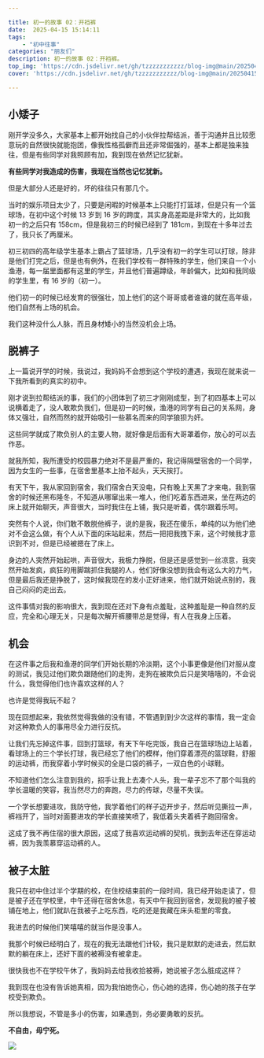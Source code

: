 ```yaml
---

title: 初一的故事 02：开裆裤  
date:  2025-04-15 15:14:11  
tags:  
    - "初中往事"
categories: "朋友们"  
description: 初一的故事 02：开裆裤。
top_img: 'https://cdn.jsdelivr.net/gh/tzzzzzzzzzzz/blog-img@main/20250415151505173.png'  
cover: 'https://cdn.jsdelivr.net/gh/tzzzzzzzzzzz/blog-img@main/20250415151505173.png'

---
```

## 小矮子

刚开学没多久，大家基本上都开始找自己的小伙伴拉帮结派，善于沟通并且比较愿意玩的自然很快就能抱团，像我性格孤僻而且还非常倔强的，基本上都是独来独往，但是有些同学对我照顾有加，我到现在依然记忆犹新。

**有些同学对我造成的伤害，我现在当然也记忆犹新。**

但是大部分人还是好的，坏的往往只有那几个。

当时的娱乐项目太少了，只要是闲暇的时候基本上只能打打篮球，但是只有一个篮球场，在初中这个时候 13 岁到 16 岁的跨度，其实身高差距是非常大的，比如我初一的之后只有 158cm，但是我初三的时候已经到了 181cm，到现在十多年过去了，我只长了两厘米。

初三初四的高年级学生基本上霸占了篮球场，几乎没有初一的学生可以打球，除非是他们打完之后，但是也有例外，在我们学校有一群特殊的学生，他们来自一个小渔港，每一届里面都有这里的学生，并且他们普遍蹲级，年龄偏大，比如和我同级的学生里，有 16 岁的（初一）。

他们初一的时候已经发育的很强壮，加上他们的这个哥哥或者谁谁的就在高年级，他们自然有上场的机会。

我们这种没什么人脉，而且身材矮小的当然没机会上场。

## 脱裤子

上一篇说开学的时候，我说过，我妈妈不会想到这个学校的遭遇，我现在就来说一下我所看到的真实的初中。

刚才说到拉帮结派的事，我们的小团体到了初三才刚刚成型，到了初四基本上可以说横着走了，没人敢欺负我们，但是初一的时候，渔港的同学有自己的关系网，身体又强壮，自然而然的就开始吸引一些慕名而来的同学狼狈为奸。

这些同学就成了欺负别人的主要人物，就好像是后面有大哥罩着你，放心的可以去作恶。

就我所知，我所遭受的校园暴力绝对不是最严重的，我记得隔壁宿舍的一个同学，因为女生的一些事，在宿舍里基本上抬不起头，天天挨打。

有天下午，我从家回到宿舍，我们宿舍白天没电，只有晚上天黑了才来电，我到宿舍的时候还黑布隆冬，不知道从哪窜出来一堆人，他们吃着东西进来，坐在两边的床上就开始聊天，声音很大，当时我住在上铺，我只是听着，偶尔跟着乐呵。

突然有个人说，你们敢不敢脱他裤子，说的是我，我还在傻乐，单纯的以为他们绝对不会这么做，有个人从下面的床站起来，然后一把把我拽下来，这个时候我才意识到不对，但是已经被摁在了床上。

身边的人突然开始起哄，声音很大，我极力挣脱，但是还是感觉到一丝凉意，我突然开始发疯，疯狂的用脚踹抓住我腿的人，他们好像没想到我会有这么大的力气，但是最后我还是挣脱了，这时候我现在的发小正好进来，他们就开始说点别的，我自己闷闷的走出去。

这件事情对我的影响很大，我到现在还对下身有点羞耻，这种羞耻是一种自然的反应，完全和心理无关，只是每次解开裤腰带总是觉得，有人在我身上压着。

## 机会

在这件事之后我和渔港的同学们开始长期的冷淡期，这个小事更像是他们对服从度的测试，我见过他们欺负跟随他们的走狗，走狗在被欺负后只是笑嘻嘻的，不会说什么，我觉得他们也许喜欢这样的人？

也许是觉得我玩不起？

现在回想起来，我依然觉得我做的没有错，不管遇到到少次这样的事情，我一定会对这种欺负人的事用尽全力进行反抗。

让我们先忘掉这件事，回到打篮球，有天下午吃完饭，我自己在篮球场边上站着，看球场上的三个学长打球，我已经忘了他们的模样，他们穿着漂亮的篮球鞋，舒服的运动裤，而我穿着小学时候买的全是口袋的裤子，一双白色的小球鞋。

不知道他们怎么注意到我的，招手让我上去凑个人头，我一辈子忘不了那个叫我的学长温暖的笑容，我当然尽力的奔跑，尽力的传球，尽量不失误。

一个学长想要进攻，我防守他，我学着他们的样子迈开步子，然后听见撕拉一声，裤裆开了，当时对面要进攻的学长直接笑喷了，我低着头夹着裤子跑回宿舍。

这成了我不再住宿的很大原因，这成了我喜欢运动裤的契机，我到去年还在穿运动裤，因为我羡慕穿运动裤的人。

## 被子太脏

我只在初中住过半个学期的校，在住校结束前的一段时间，我已经开始走读了，但是被子还在学校里，中午还得在宿舍休息，有天中午我回到宿舍，发现我的被子被铺在地上，他们就趴在我被子上吃东西，吃的还是我藏在床头柜里的零食。

我进去的时候他们笑嘻嘻的就当作是没事人。

我那个时候已经明白了，现在的我无法跟他们计较，我只是默默的走进去，然后默默的躺在床上，还好下面的被褥没有被拿走。

很快我也不在学校午休了，我妈妈去给我收拾被褥，她说被子怎么脏成这样？

我到现在也没有告诉她真相，因为我怕她伤心，伤心她的选择，伤心她的孩子在学校受到欺负。

所以我想说，不管是多小的伤害，如果遇到，务必要勇敢的反抗。

**不自由，毋宁死。**

![](https://cdn.jsdelivr.net/gh/tzzzzzzzzzzz/blog-img@main/20250415151505173.png)